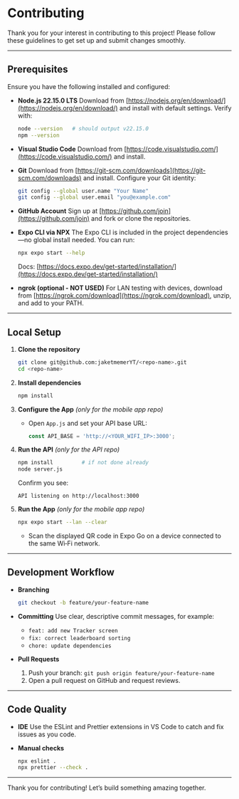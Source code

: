 # Contributing

Thank you for your interest in contributing to this project! Please follow these guidelines to get set up and submit changes smoothly.

---

## Prerequisites

Ensure you have the following installed and configured:

* **Node.js 22.15.0 LTS**
  Download from [https://nodejs.org/en/download/](https://nodejs.org/en/download/) and install with default settings.
  Verify with:

  ```bash
  node --version   # should output v22.15.0
  npm --version
  ```

* **Visual Studio Code**
  Download from [https://code.visualstudio.com/](https://code.visualstudio.com/) and install.

* **Git**
  Download from [https://git-scm.com/downloads](https://git-scm.com/downloads) and install.
  Configure your Git identity:

  ```bash
  git config --global user.name "Your Name"
  git config --global user.email "you@example.com"
  ```

* **GitHub Account**
  Sign up at [https://github.com/join](https://github.com/join) and fork or clone the repositories.

* **Expo CLI via NPX**
  The Expo CLI is included in the project dependencies—no global install needed.
  You can run:

  ```bash
  npx expo start --help
  ```

  Docs: [https://docs.expo.dev/get-started/installation/](https://docs.expo.dev/get-started/installation/)

* **ngrok (optional - NOT USED)**
  For LAN testing with devices, download from [https://ngrok.com/download](https://ngrok.com/download), unzip, and add to your PATH.

---

## Local Setup

1. **Clone the repository**

   ```bash
   git clone git@github.com:jaketmemerYT/<repo-name>.git
   cd <repo-name>
   ```

2. **Install dependencies**

   ```bash
   npm install
   ```

3. **Configure the App** *(only for the mobile app repo)*

   * Open `App.js` and set your API base URL:

     ```js
     const API_BASE = 'http://<YOUR_WIFI_IP>:3000';
     ```

4. **Run the API** *(only for the API repo)*

   ```bash
   npm install         # if not done already
   node server.js
   ```

   Confirm you see:

   ```
   API listening on http://localhost:3000
   ```

5. **Run the App** *(only for the mobile app repo)*

   ```bash
   npx expo start --lan --clear
   ```

   * Scan the displayed QR code in Expo Go on a device connected to the same Wi‑Fi network.

---

## Development Workflow

* **Branching**

  ```bash
  git checkout -b feature/your-feature-name
  ```
* **Committing**
  Use clear, descriptive commit messages, for example:

  * `feat: add new Tracker screen`
  * `fix: correct leaderboard sorting`
  * `chore: update dependencies`
* **Pull Requests**

  1. Push your branch: `git push origin feature/your-feature-name`
  2. Open a pull request on GitHub and request reviews.

---

## Code Quality

* **IDE**
  Use the ESLint and Prettier extensions in VS Code to catch and fix issues as you code.
* **Manual checks**

  ```bash
  npx eslint .
  npx prettier --check .
  ```

---

Thank you for contributing! Let’s build something amazing together.
